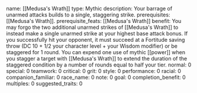 name: [[Medusa's Wrath]]
type: Mythic
description: Your barrage of unarmed attacks builds to a single, staggering strike.
prerequisites: [[Medusa's Wrath]].
prerequisite_feats: [[Medusa's Wrath]]
benefit: You may forgo the two additional unarmed strikes of [[Medusa's Wrath]] to instead make a single unarmed strike at your highest base attack bonus. If you successfully hit your opponent, it must succeed at a Fortitude saving throw (DC 10 + 1/2 your character level + your Wisdom modifier) or be staggered for 1 round. You can expend one use of mythic [[power]] when you stagger a target with [[Medusa's Wrath]] to extend the duration of the staggered condition by a number of rounds equal to half your tier.
normal: 0
special: 0
teamwork: 0
critical: 0
grit: 0
style: 0
performance: 0
racial: 0
companion_familiar: 0
race_name: 0
note: 0
goal: 0
completion_benefit: 0
multiples: 0
suggested_traits: 0
